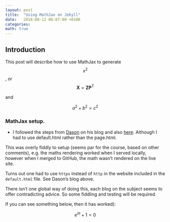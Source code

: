 ```yaml
---
layout: post
title:  "Using MathJax on Jekyll"
date:   2018-08-12 06:07:00 +0100
categories: 
math: true
---
```

## Introduction

This post will describe how to use MathJax to generate $$x^2$$, or $$\mathbf{X} = \mathbf{Z} \mathbf{P^\mathsf{T}}$$

and

$$
a^2 + b^2 = c^2
$$
### MathJax setup.

* I followed the steps from [Dason][jekyll-mathjax] on his blog and also [here][gaston].  Although I had to use default.html rather than the page.html.

This was overly fiddly to setup (seems par for the course, based on other comments), e.g. the maths rendering worked when I served locally, however when I merged to GitHub, the math wasn’t rendered on the live site.  

Turns out one had to use `https` instead of `http` in the website included in the `default.html` file.  See Dason’s blog above.

There isn’t one global way of doing this, each blog on the subject seems to offer contradicting advice.  So some fiddling and testing will be required.

If you can see something below, then it has worked):

$$
e^{i\pi} + 1 = 0
$$

[jekyll-mathjax]: http://dasonk.com/blog/2012/10/09/Using-Jekyll-and-Mathjax
[gaston]:http://www.gastonsanchez.com/visually-enforced/opinion/2014/02/16/Mathjax-with-jekyll/

